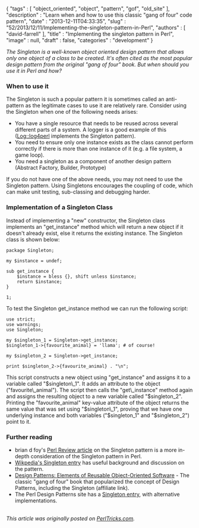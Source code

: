 {
   "tags" : [
      "object_oriented",
      "object",
      "pattern",
      "gof",
      "old_site"
   ],
   "description" : "Learn when and how to use this classic \"gang of four\" code pattern",
   "date" : "2013-12-11T04:33:35",
   "slug" : "52/2013/12/11/Implementing-the-singleton-pattern-in-Perl",
   "authors" : [
      "david-farrell"
   ],
   "title" : "Implementing the singleton pattern in Perl",
   "image" : null,
   "draft" : false,
   "categories" : "development"
}


*The Singleton is a well-known object oriented design pattern that allows only one object of a class to be created. It's often cited as the most popular design pattern from the original "gang of four" book. But when should you use it in Perl and how?*

### When to use it

The Singleton is such a popular pattern it is sometimes called an anti-pattern as the legitimate cases to use it are relatively rare. Consider using the Singleton when one of the following needs arises:

-   You have a single resource that needs to be reused across several different parts of a system. A logger is a good example of this ([Log::log4perl](https://metacpan.org/pod/Log::Log4perl) implements the Singleton pattern).
-   You need to ensure only one instance exists as the class cannot perform correctly if there is more than one instance of it (e.g. a file system, a game loop).
-   You need a singleton as a component of another design pattern (Abstract Factory, Builder, Prototype)

If you do not have one of the above needs, you may not need to use the Singleton pattern. Using Singletons encourages the coupling of code, which can make unit testing, sub-classing and debugging harder.

### Implementation of a Singleton Class

Instead of implementing a "new" constructor, the Singleton class implements an "get\_instance" method which will return a new object if it doesn't already exist, else it returns the existing instance. The Singleton class is shown below:

``` prettyprint
package Singleton;

my $instance = undef;

sub get_instance {
    $instance = bless {}, shift unless $instance;
    return $instance;
}

1;
```

To test the Singleton get\_instance method we can run the following script:

``` prettyprint
use strict;
use warnings;
use Singleton; 

my $singleton_1 = Singleton->get_instance;
$singleton_1->{favourite_animal} = 'llama'; # of course!

my $singleton_2 = Singleton->get_instance;

print $singleton_2->{favourite_animal} . "\n";
```

This script constructs a new object using "get\_instance" and assigns it to a variable called "$singleton\_1". It adds an attribute to the object ("favourite\_animal"). The script then calls the "get\_instance" method again and assigns the resulting object to a new variable called "$singleton\_2". Printing the "favourite\_animal" key-value attribute of the object returns the same value that was set using "$singleton\_1", proving that we have one underlying instance and both variables ("$singleton\_1" and "$singleton\_2") point to it.

### Further reading

-   brian d foy's [Perl Review article](http://www.theperlreview.com/Articles/v0i1/singletons.pdf) on the Singleton pattern is a more in-depth consideration of the Singleton pattern in Perl.
-   [Wikpedia's Singleton entry](https://en.wikipedia.org/wiki/Singleton_pattern) has useful background and discussion on the pattern.
-   [Design Patterns: Elements of Reusable Object-Oriented Software](http://www.amazon.com/gp/product/B000SEIBB8/ref=as_li_qf_sp_asin_tl?ie=UTF8&camp=1789&creative=9325&creativeASIN=B000SEIBB8&linkCode=as2&tag=perltrickscom-20) - The classic "gang of four" book that popularized the concept of Design Patterns, including the Singleton (affiliate link).
-   The Perl Design Patterns site has a [Singleton entry](http://perldesignpatterns.com/?SingletonPattern), with alternative implementations.


\
*This article was originally posted on [PerlTricks.com](http://perltricks.com).*
